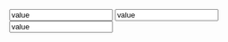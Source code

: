 <Input label="Default" value="value" />
<Input label="Flat" value="value" flat />
<Input label="Filled" value="value" filled />